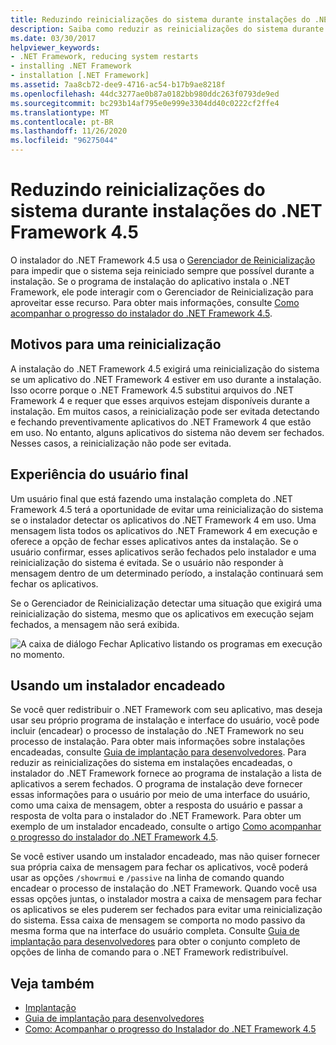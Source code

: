 ```yaml
---
title: Reduzindo reinicializações do sistema durante instalações do .NET Framework 4.5
description: Saiba como reduzir as reinicializações do sistema durante instalações do .NET Framework 4,5. Uma reinicialização poderá ser necessária se um aplicativo .NET 4 estiver em uso durante a instalação do .NET Framework 4,5.
ms.date: 03/30/2017
helpviewer_keywords:
- .NET Framework, reducing system restarts
- installing .NET Framework
- installation [.NET Framework]
ms.assetid: 7aa8cb72-dee9-4716-ac54-b17b9ae8218f
ms.openlocfilehash: 44dc3277ae0b87a0182bb980ddc263f0793de9ed
ms.sourcegitcommit: bc293b14af795e0e999e3304dd40c0222cf2ffe4
ms.translationtype: MT
ms.contentlocale: pt-BR
ms.lasthandoff: 11/26/2020
ms.locfileid: "96275044"
---
```

# <a name="reducing-system-restarts-during-net-framework-45-installations"></a>Reduzindo reinicializações do sistema durante instalações do .NET Framework 4.5

O instalador do .NET Framework 4.5 usa o [Gerenciador de Reinicialização](/windows/win32/rstmgr/about-restart-manager) para impedir que o sistema seja reiniciado sempre que possível durante a instalação. Se o programa de instalação do aplicativo instala o .NET Framework, ele pode interagir com o Gerenciador de Reinicialização para aproveitar esse recurso. Para obter mais informações, consulte [Como acompanhar o progresso do instalador do .NET Framework 4.5](how-to-get-progress-from-the-dotnet-installer.md).

## <a name="reasons-for-a-restart"></a>Motivos para uma reinicialização

 A instalação do .NET Framework 4.5 exigirá uma reinicialização do sistema se um aplicativo do .NET Framework 4 estiver em uso durante a instalação. Isso ocorre porque o .NET Framework 4.5 substitui arquivos do .NET Framework 4 e requer que esses arquivos estejam disponíveis durante a instalação. Em muitos casos, a reinicialização pode ser evitada detectando e fechando preventivamente aplicativos do .NET Framework 4 que estão em uso. No entanto, alguns aplicativos do sistema não devem ser fechados. Nesses casos, a reinicialização não pode ser evitada.

## <a name="end-user-experience"></a>Experiência do usuário final

 Um usuário final que está fazendo uma instalação completa do .NET Framework 4.5 terá a oportunidade de evitar uma reinicialização do sistema se o instalador detectar os aplicativos do .NET Framework 4 em uso. Uma mensagem lista todos os aplicativos do .NET Framework 4 em execução e oferece a opção de fechar esses aplicativos antes da instalação. Se o usuário confirmar, esses aplicativos serão fechados pelo instalador e uma reinicialização do sistema é evitada. Se o usuário não responder à mensagem dentro de um determinado período, a instalação continuará sem fechar os aplicativos.

 Se o Gerenciador de Reinicialização detectar uma situação que exigirá uma reinicialização do sistema, mesmo que os aplicativos em execução sejam fechados, a mensagem não será exibida.

 ![A caixa de diálogo Fechar Aplicativo listando os programas em execução no momento.](./media/reducing-system-restarts/close-application-dialog.png)

## <a name="using-a-chained-installer"></a>Usando um instalador encadeado

 Se você quer redistribuir o .NET Framework com seu aplicativo, mas deseja usar seu próprio programa de instalação e interface do usuário, você pode incluir (encadear) o processo de instalação do .NET Framework no seu processo de instalação. Para obter mais informações sobre instalações encadeadas, consulte [Guia de implantação para desenvolvedores](deployment-guide-for-developers.md). Para reduzir as reinicializações do sistema em instalações encadeadas, o instalador do .NET Framework fornece ao programa de instalação a lista de aplicativos a serem fechados. O programa de instalação deve fornecer essas informações para o usuário por meio de uma interface do usuário, como uma caixa de mensagem, obter a resposta do usuário e passar a resposta de volta para o instalador do .NET Framework. Para obter um exemplo de um instalador encadeado, consulte o artigo [Como acompanhar o progresso do instalador do .NET Framework 4.5](how-to-get-progress-from-the-dotnet-installer.md).

 Se você estiver usando um instalador encadeado, mas não quiser fornecer sua própria caixa de mensagem para fechar os aplicativos, você poderá usar as opções `/showrmui` e `/passive` na linha de comando quando encadear o processo de instalação do .NET Framework. Quando você usa essas opções juntas, o instalador mostra a caixa de mensagem para fechar os aplicativos se eles puderem ser fechados para evitar uma reinicialização do sistema. Essa caixa de mensagem se comporta no modo passivo da mesma forma que na interface do usuário completa. Consulte [Guia de implantação para desenvolvedores](deployment-guide-for-developers.md) para obter o conjunto completo de opções de linha de comando para o .NET Framework redistribuível.

## <a name="see-also"></a>Veja também

- [Implantação](index.md)
- [Guia de implantação para desenvolvedores](deployment-guide-for-developers.md)
- [Como: Acompanhar o progresso do Instalador do .NET Framework 4.5](how-to-get-progress-from-the-dotnet-installer.md)
